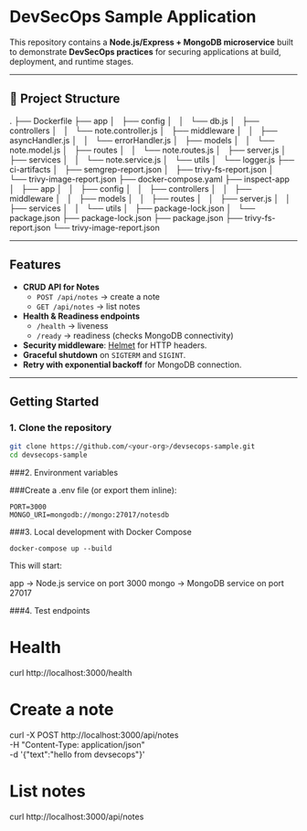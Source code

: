 # DevSecOps Sample Application

This repository contains a **Node.js/Express + MongoDB microservice** built to demonstrate **DevSecOps practices** for securing applications at build, deployment, and runtime stages.

---

## 📂 Project Structure
.
├── Dockerfile
├── app
│   ├── config
│   │   └── db.js
│   ├── controllers
│   │   └── note.controller.js
│   ├── middleware
│   │   ├── asyncHandler.js
│   │   └── errorHandler.js
│   ├── models
│   │   └── note.model.js
│   ├── routes
│   │   └── note.routes.js
│   ├── server.js
│   ├── services
│   │   └── note.service.js
│   └── utils
│       └── logger.js
├── ci-artifacts
│   ├── semgrep-report.json
│   ├── trivy-fs-report.json
│   └── trivy-image-report.json
├── docker-compose.yaml
├── inspect-app
│   ├── app
│   │   ├── config
│   │   ├── controllers
│   │   ├── middleware
│   │   ├── models
│   │   ├── routes
│   │   ├── server.js
│   │   ├── services
│   │   └── utils
│   ├── package-lock.json
│   └── package.json
├── package-lock.json
├── package.json
├── trivy-fs-report.json
└── trivy-image-report.json


---

## Features

- **CRUD API for Notes**  
  - `POST /api/notes` → create a note  
  - `GET /api/notes` → list notes  
- **Health & Readiness endpoints**  
  - `/health` → liveness  
  - `/ready` → readiness (checks MongoDB connectivity)  
- **Security middleware**: [Helmet](https://github.com/helmetjs/helmet) for HTTP headers.  
- **Graceful shutdown** on `SIGTERM` and `SIGINT`.  
- **Retry with exponential backoff** for MongoDB connection.  

---

##  Getting Started

### 1. Clone the repository
```bash
git clone https://github.com/<your-org>/devsecops-sample.git
cd devsecops-sample
```
###2. Environment variables

###Create a .env file (or export them inline):
```
PORT=3000
MONGO_URI=mongodb://mongo:27017/notesdb
```
###3. Local development with Docker Compose
```
docker-compose up --build
```

This will start:

app → Node.js service on port 3000
mongo → MongoDB service on port 27017

###4. Test endpoints
# Health
curl http://localhost:3000/health

# Create a note
curl -X POST http://localhost:3000/api/notes \
  -H "Content-Type: application/json" \
  -d '{"text":"hello from devsecops"}'

# List notes
curl http://localhost:3000/api/notes

